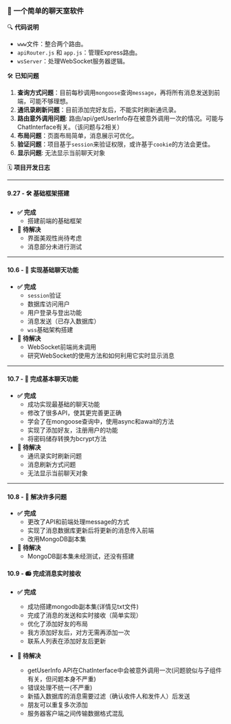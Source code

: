 ### 🚀 一个简单的聊天室软件

🔍 **代码说明**
- `www`文件：整合两个路由。
- `apiRouter.js` 和 `app.js`：管理Express路由。
- `wsServer`：处理WebSocket服务器逻辑。

🛠 **已知问题**
1. **查询方式问题**：目前每秒调用`mongoose`查询`message`，再将所有消息发送到前端，可能不够理想。
2. **通讯录刷新问题**：目前添加完好友后，不能实时刷新通讯录。
3. **路由意外调用问题**: 路由/api/getUserInfo存在被意外调用一次的情况。可能与ChatInterface有关。（该问题与2相关）
4. **布局问题**：页面布局简单，消息展示可优化。
5. **验证问题**：项目基于`session`来验证权限，或许基于`cookie`的方法会更佳。
6. **显示问题**: 无法显示当前聊天对象

🗓 **项目开发日志**

---

#### 9.27 - 🛠 基础框架搭建
- **✅ 完成**
    - 搭建前端的基础框架
- **🚧 待解决**
    - 界面美观性尚待考虑
    - 消息部分未进行测试

---

#### 10.6 - 📡 实现基础聊天功能
- **✅ 完成**
    - `session`验证
    - 数据库访问用户
    - 用户登录与登出功能
    - 消息发送（已存入数据库）
    - `wss`基础架构搭建
- **🚧 待解决**
    - WebSocket前端尚未调用
    - 研究WebSocket的使用方法和如何利用它实时显示消息

---

#### 10.7 - 🎉 完成基本聊天功能
- **✅ 完成**
    - 成功实现最基础的聊天功能
    - 修改了很多API，使其更完善更正确
    - 学会了在mongoose查询中，使用async和await的方法
    - 实现了添加好友，注册用户的功能
    - 将密码储存转换为bcrypt方法
- **🚧 待解决**
    - 通讯录实时刷新问题
    - 消息刷新方式问题
    - 无法显示当前聊天对象

---

#### 10.8 - 🚩 解决许多问题
- **✅ 完成**
    - 更改了API和前端处理message的方式
    - 实现了消息数据库更新后将更新的消息传入前端
    - 改用MongoDB副本集
- **🚧 待解决**
    - MongoDB副本集未经测试，还没有搭建

#### 10.9 - 📻 完成消息实时接收
- **✅ 完成**
    - 成功搭建mongodb副本集(详情见txt文件)
    - 完成了消息的发送和实时接收（简单实现）
    - 优化了添加好友的布局
    - 我方添加好友后，对方无需再添加一次
    - 联系人列表在添加好友后更新

- **🚧 待解决**
    - getUserInfo API在ChatInterface中会被意外调用一次(问题貌似与子组件有关，但问题本身不严重)
    - 错误处理不统一(不严重)
    - 新插入数据库的消息需要过滤（确认收件人和发件人）后发送
    - 朋友可以重复多次添加
    - 服务器客户端之间传输数据格式混乱
